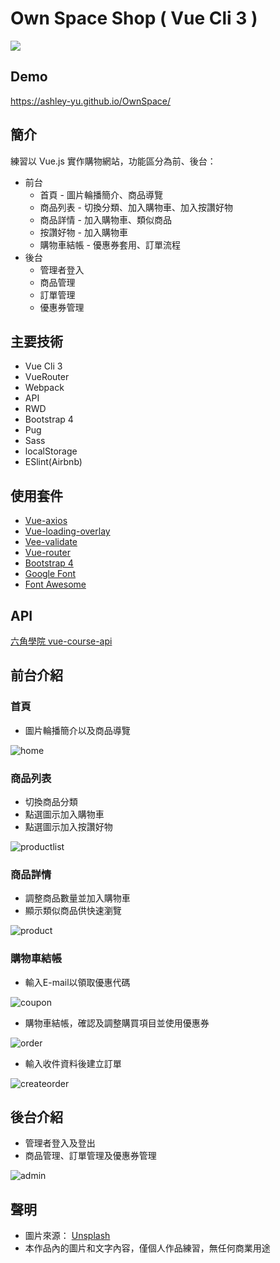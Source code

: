 # Own Space Shop ( Vue Cli 3 )
![](https://user-images.githubusercontent.com/57936181/84357832-d874e500-abf8-11ea-9513-ebaae07fc369.png)

## Demo
https://ashley-yu.github.io/OwnSpace/

## 簡介
練習以 Vue.js 實作購物網站，功能區分為前、後台：
* 前台
  * 首頁 - 圖片輪播簡介、商品導覽
  * 商品列表 - 切換分類、加入購物車、加入按讚好物
  * 商品詳情 - 加入購物車、類似商品
  * 按讚好物 - 加入購物車
  * 購物車結帳 - 優惠券套用、訂單流程
* 後台
  * 管理者登入
  * 商品管理
  * 訂單管理
  * 優惠券管理

## 主要技術
* Vue Cli 3
* VueRouter
* Webpack
* API
* RWD
* Bootstrap 4
* Pug
* Sass
* localStorage
* ESlint(Airbnb)

## 使用套件
* [Vue-axios](https://github.com/axios/axios)
* [Vue-loading-overlay](https://github.com/ankurk91/vue-loading-overlay)
* [Vee-validate](https://github.com/baianat/vee-validate)
* [Vue-router](https://github.com/vuejs/vue-router#readme)
* [Bootstrap 4](https://getbootstrap.com/)
* [Google Font](https://fonts.google.com/)
* [Font Awesome](https://fontawesome.com/)

## API
[六角學院 vue-course-api](https://github.com/hexschool/vue-course-api-wiki/wiki)

## 前台介紹
### 首頁
* 圖片輪播簡介以及商品導覽

![home](https://user-images.githubusercontent.com/57936181/84387066-ff491080-ac24-11ea-95cf-a128099ff03d.gif)
### 商品列表
* 切換商品分類
* 點選圖示加入購物車
* 點選圖示加入按讚好物

![productlist](https://user-images.githubusercontent.com/57936181/84389331-746a1500-ac28-11ea-836e-39fcaed48af6.gif)
### 商品詳情
* 調整商品數量並加入購物車
* 顯示類似商品供快速瀏覽

![product](https://user-images.githubusercontent.com/57936181/84392028-61594400-ac2c-11ea-98e2-6d7a70ce8bde.gif)
### 購物車結帳
* 輸入E-mail以領取優惠代碼

![coupon](https://user-images.githubusercontent.com/57936181/84393369-13454000-ac2e-11ea-9a67-0d6337e30e43.gif)
* 購物車結帳，確認及調整購買項目並使用優惠券

![order](https://user-images.githubusercontent.com/57936181/84397390-4210e580-ac31-11ea-903d-0f8ab451c924.gif)
* 輸入收件資料後建立訂單

![createorder](https://user-images.githubusercontent.com/57936181/84401880-602d1480-ac36-11ea-9b16-979620f19cc0.gif)
## 後台介紹
* 管理者登入及登出
* 商品管理、訂單管理及優惠券管理

![admin](https://user-images.githubusercontent.com/57936181/84403403-3ecd2800-ac38-11ea-9400-b6591563a243.gif)

## 聲明
* 圖片來源： [Unsplash](https://unsplash.com/)
* 本作品內的圖片和文字內容，僅個人作品練習，無任何商業用途
